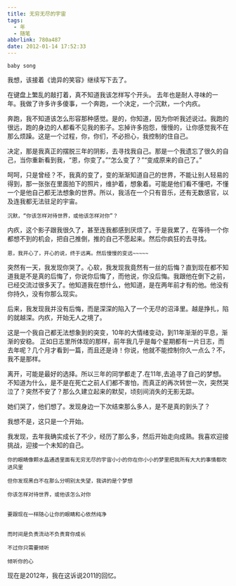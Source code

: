 ```yaml
---
title: 无穷无尽的宇宙
tags:
  - 年
  - 随笔
abbrlink: 780a487
date: 2012-01-14 17:52:33
---
```


	baby song


我想，该接着《诡异的笑容》继续写下去了。

在键盘上繁乱的敲打着，真不知道我该怎样写个开头。
去年也是耐人寻味的一年。我做了许多许多傻事，一个奔跑，一个决定，一个沉默，一个内疚。
<!--more-->
奔跑，我不知道该怎么形容那种感觉。是的，你知道，因为你听我述说过。我跑的很远，跑的身边的人都看不见我的影子。忘掉许多抱怨，慢慢的，让你感觉我不在那么烦躁。这是一个过程，你，你们，不必担心，我控制的住自己。

决定，那是我真正的摆脱三年的阴影，去寻找我自己。那是一个我遗忘了很久的自己，当你重新看到我，“恩，你变了。”“怎么变了？”“变成原来的自己了。”

呵呵，只是曾经？不，我真的变了，变的渐渐知道自己的世界，不能让别人轻易的得到，那一张张在里面拍下的照片，维护着，想象着。可能是他们看不懂吧，不懂一个是他自己都无法想象的世界。所以，我活在一个只有音乐，还有无数感官，以及连我都无法驻足的宇宙。

	沉默，“你该怎样对待世界，或他该怎样对你”？

内疚，这个影子跟我很久了，甚至连我都感到厌烦了。于是我累了，在等待一个你都想不到的机会，把自己推倒，推的自己不愿起来。然后你疯狂的去寻找。

	恩，我开心了，开心的说，终于远离。然后慢慢的变远~~~~~

突然有一天，我发现你哭了。心软，我发现我竟然有一丝的后悔？直到现在都不知道我是不是真的后悔了，你说你后悔了，而他说，你没后悔。我跟他在倒下之前，已经交流过很多天了。他知道我在想什么，他知道，是在两年前才有的他。他没有你持久，没有你那么现实。

后来，我发现我并没有后悔，而是深深的陷入了一个无尽的沼泽里。越是挣扎，陷的就越深。内疚，开始无人之境了。


这是一个我自己都无法想象到的突变，10年的大情绪变动，到11年渐渐的平息，渐渐的安稳。
正如日志里所体现的那样，前年我几乎是每个星期都有一片日志，而去年呢？几个月才看到一篇，而且还是诗！你说，他就不能控制你久一点么？不，我不是那样。


离开，可能是最好的选择。所以三年的同学都走了.在11年,去追寻了自己的梦想。不知道为什么，是不是在死亡之前人们都不害怕，而真正的再次转世一次，突然哭泣了？突然不安了？那么久建立起来的默契，顷刻间消失的无影无踪。

她们哭了，他们想了。发现身边一下次结束那么多人，是不是真的到头了？

我想不是，这只是一个开始。


我发现，去年我确实成长了不少，经历了那么多，然后开始走向成熟。我喜欢迎接挑战，迎接一个未知的自己。

	你的眼睛像颗水晶通透里面有无穷无尽的宇宙小小的你在你小小的梦里把我所有大大的事情都吹进风里

	但你发现黑白不在那么分明别太失望，我讲的是个梦想

	你该怎样对待世界，或他该怎么对你


	要跟现在一样随心让你的眼睛和心依然纯净


	而时间是负责流动不负责育你成长

	不过你只需要倾听

	倾听你的心


现在是2012年，我在这诉说2011的回忆。

